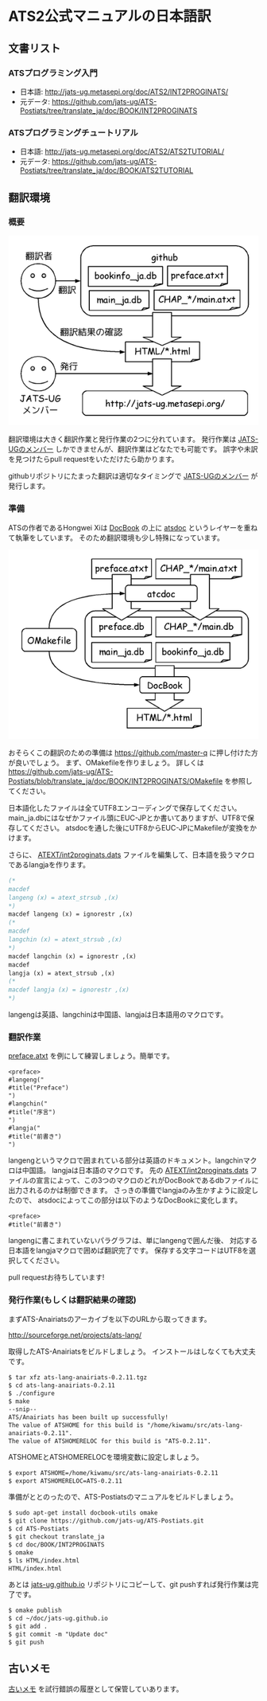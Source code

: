 # ATS2公式マニュアルの日本語訳

## 文書リスト

### ATSプログラミング入門

* 日本語: http://jats-ug.metasepi.org/doc/ATS2/INT2PROGINATS/
* 元データ: https://github.com/jats-ug/ATS-Postiats/tree/translate_ja/doc/BOOK/INT2PROGINATS

### ATSプログラミングチュートリアル

* 日本語: http://jats-ug.metasepi.org/doc/ATS2/ATS2TUTORIAL/
* 元データ: https://github.com/jats-ug/ATS-Postiats/tree/translate_ja/doc/BOOK/ATS2TUTORIAL

## 翻訳環境

### 概要

![](draw/translate_flow.png)

翻訳環境は大きく翻訳作業と発行作業の2つに分れています。
発行作業は
[JATS-UGのメンバー](https://github.com/jats-ug?tab=members)
しかできませんが、翻訳作業はどなたでも可能です。
誤字や未訳を見つけたらpull requestをいただけたら助かります。

githubリポジトリにたまった翻訳は適切なタイミングで
[JATS-UGのメンバー](https://github.com/jats-ug?tab=members)
が発行します。

### 準備

ATSの作者であるHongwei Xiは
[DocBook](http://www.docbook.org/)
の上に
[atsdoc](http://www.ats-lang.org/htdocs-old/DOCUMENT/atsdocman/atsdocman.html)
というレイヤーを重ねて執筆をしています。
そのため翻訳環境も少し特殊になっています。

![](draw/translate_env.png)

おそらくこの翻訳のための準備は https://github.com/master-q に押し付けた方が良いでしょう。
まず、OMakefileを作りましょう。
詳しくは
https://github.com/jats-ug/ATS-Postiats/blob/translate_ja/doc/BOOK/INT2PROGINATS/OMakefile
を参照してください。

日本語化したファイルは全てUTF8エンコーディングで保存してください。
main_ja.dbにはなぜかファイル頭にEUC-JPとか書いてありますが、UTF8で保存してください。
atsdocを通した後にUTF8からEUC-JPにMakefileが変換をかけます。

さらに、
[ATEXT/int2proginats.dats](https://github.com/jats-ug/ATS-Postiats/blob/translate_ja/doc/BOOK/INT2PROGINATS/ATEXT/int2proginats.dats)
ファイルを編集して、日本語を扱うマクロであるlangjaを作ります。

```ocaml
(*
macdef
langeng (x) = atext_strsub ,(x)
*)
macdef langeng (x) = ignorestr ,(x)
(*
macdef
langchin (x) = atext_strsub ,(x)
*)
macdef langchin (x) = ignorestr ,(x)
macdef
langja (x) = atext_strsub ,(x)
(*
macdef langja (x) = ignorestr ,(x)
*)
```

langengは英語、langchinは中国語、langjaは日本語用のマクロです。

### 翻訳作業

[preface.atxt](https://github.com/jats-ug/ATS-Postiats/blob/translate_ja/doc/BOOK/INT2PROGINATS/preface.atxt)
を例にして練習しましょう。簡単です。

```
<preface>
#langeng("
#title("Preface")
")
#langchin("
#title("序言")
")
#langja("
#title("前書き")
")
```

langengというマクロで囲まれている部分は英語のドキュメント。langchinマクロは中国語。
langjaは日本語のマクロです。
先の
[ATEXT/int2proginats.dats](https://github.com/jats-ug/ATS-Postiats/blob/translate_ja/doc/BOOK/INT2PROGINATS/ATEXT/int2proginats.dats)
ファイルの宣言によって、この3つのマクロのどれがDocBookであるdbファイルに出力されるのかは制御できます。
さっきの準備でlangjaのみ生かすように設定したので、
atsdocによってこの部分は以下のようなDocBookに変化します。

```
<preface>
#title("前書き")
```

langengに書こまれていないパラグラフは、単にlangengで囲んだ後、
対応する日本語をlangjaマクロで囲めば翻訳完了です。
保存する文字コードはUTF8を選択してください。

pull requestお待ちしています!

### 発行作業(もしくは翻訳結果の確認)

まずATS-Anairiatsのアーカイブを以下のURLから取ってきます。

http://sourceforge.net/projects/ats-lang/

取得したATS-Anairiatsをビルドしましょう。
インストールはしなくても大丈夫です。

```
$ tar xfz ats-lang-anairiats-0.2.11.tgz
$ cd ats-lang-anairiats-0.2.11
$ ./configure
$ make
--snip--
ATS/Anairiats has been built up successfully!
The value of ATSHOME for this build is "/home/kiwamu/src/ats-lang-anairiats-0.2.11".
The value of ATSHOMERELOC for this build is "ATS-0.2.11".
```

ATSHOMEとATSHOMERELOCを環境変数に設定しましょう。

```
$ export ATSHOME=/home/kiwamu/src/ats-lang-anairiats-0.2.11
$ export ATSHOMERELOC=ATS-0.2.11
```

準備がととのったので、ATS-Postiatsのマニュアルをビルドしましょう。

```
$ sudo apt-get install docbook-utils omake
$ git clone https://github.com/jats-ug/ATS-Postiats.git
$ cd ATS-Postiats
$ git checkout translate_ja
$ cd doc/BOOK/INT2PROGINATS
$ omake
$ ls HTML/index.html
HTML/index.html
```

あとは
[jats-ug.github.io](https://github.com/jats-ug/jats-ug.github.io)
リポジトリにコピーして、git pushすれば発行作業は完了です。

```
$ omake publish
$ cd ~/doc/jats-ug.github.io
$ git add .
$ git commit -m "Update doc"
$ git push
```

## 古いメモ

[古いメモ](memo.md)
を試行錯誤の履歴として保管していあります。
